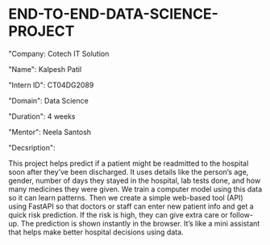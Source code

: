 # END-TO-END-DATA-SCIENCE-PROJECT
"Company: Cotech IT Solution

"Name": Kalpesh Patil

"Intern ID": CT04DG2089

"Domain": Data Science

"Duration": 4 weeks

"Mentor": Neela Santosh

"Decsription":

This project helps predict if a patient might be readmitted to the hospital soon after they’ve been discharged. It uses details like the person’s age, gender, number of days they stayed in the hospital, lab tests done, and how many medicines they were given. We train a computer model using this data so it can learn patterns. Then we create a simple web-based tool (API) using FastAPI so that doctors or staff can enter new patient info and get a quick risk prediction. If the risk is high, they can give extra care or follow-up. The prediction is shown instantly in the browser. It’s like a mini assistant that helps make better hospital decisions using data.
